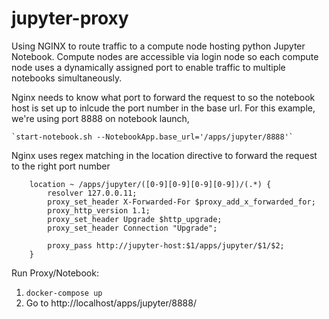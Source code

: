 # jupyter-proxy


Using NGINX to route traffic to a compute node hosting python Jupyter Notebook. Compute nodes are accessible via login node so each compute node uses a dynamically assigned port to enable traffic to multiple notebooks simultaneously.

Nginx needs to know what port to forward the request to so the notebook host is set up to inlcude the port number in the base url. For this example, we're using port 8888 on notebook launch,

    `start-notebook.sh --NotebookApp.base_url='/apps/jupyter/8888'`

Nginx uses regex matching in the location directive to forward the request to the right port number

```
    location ~ /apps/jupyter/([0-9][0-9][0-9][0-9])/(.*) {
        resolver 127.0.0.11;
        proxy_set_header X-Forwarded-For $proxy_add_x_forwarded_for;
        proxy_http_version 1.1;
        proxy_set_header Upgrade $http_upgrade;
        proxy_set_header Connection "Upgrade";

        proxy_pass http://jupyter-host:$1/apps/jupyter/$1/$2;
    }
```

Run Proxy/Notebook:

1) `docker-compose up`
2) Go to http://localhost/apps/jupyter/8888/
